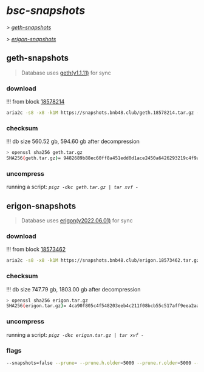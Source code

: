 # *bsc-snapshots*


*\> [geth-snapshots](#geth-snapshots)*

*\> [erigon-snapshots](#erigon-snapshots)*


## geth-snapshots


> Database uses [geth(v1.1.11)](https://github.com/bnb-chain/bsc/releases/tag/v1.1.11) for sync


### download

<!-- begin_geth -->

!!! from block [18578214](https://bscscan.com/block/18578214)
```bash
aria2c -s8 -x8 -k1M https://snapshots.bnb48.club/geth.18578214.tar.gz -o geth.tar.gz
```


### checksum


!!! db size 560.52 gb, 594.60 gb after decompression
```bash
> openssl sha256 geth.tar.gz
SHA256(geth.tar.gz)= 9482689b88ec60ff8a451edd0d1ace2450a6426293219c4f9ae78e170e025c8a
```

<!-- end_geth -->

### uncompress


running a script: _`pigz -dkc geth.tar.gz | tar xvf -`_


## erigon-snapshots


> Database uses [erigon(v2022.06.01)](https://github.com/ledgerwatch/erigon/releases/tag/v2022.06.01) for sync


### download

<!-- begin_erigon -->

!!! from block [18573462](https://bscscan.com/block/18573462)
```bash
aria2c -s8 -x8 -k1M https://snapshots.bnb48.club/erigon.18573462.tar.gz -o erigon.tar.gz
```


### checksum


!!! db size 747.79 gb, 1803.00 gb after decompression
```bash
> openssl sha256 erigon.tar.gz
SHA256(erigon.tar.gz)= 4ca90f805c4f548203eeb4c211f08bcb55c517aff9eea2aa6964cb5f5ddedaa4
```

<!-- end_erigon -->

### uncompress


running a script: _`pigz -dkc erigon.tar.gz | tar xvf -`_


### flags


```bash
--snapshots=false --prune= --prune.h.older=5000 --prune.r.older=5000 --prune.t.older=5000 --prune.c.older=5000
```